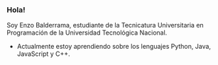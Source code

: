 ### Hola! 
Soy Enzo Balderrama, estudiante de la Tecnicatura Universitaria en Programación de la Universidad Tecnológica Nacional.
* Actualmente estoy aprendiendo sobre los lenguajes Python, Java, JavaScript y C++.
<!--
**EnzoxxB/EnzoxxB** is a ✨ _special_ ✨ repository because its `README.md` (this file) appears on your GitHub profile.

Here are some ideas to get you started:

- 🔭 I’m currently working on ...
- 🌱 I’m currently learning ...
- 👯 I’m looking to collaborate on ...
- 🤔 I’m looking for help with ...
- 💬 Ask me about ...
- 📫 How to reach me: ...
- 😄 Pronouns: ...
- ⚡ Fun fact: ...
-->
